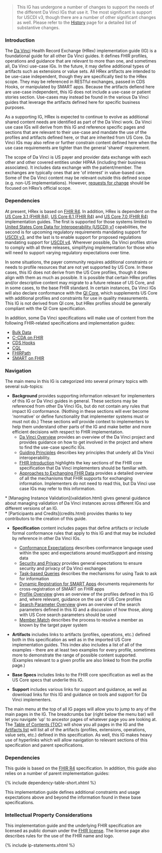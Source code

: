  <blockquote class="note-to-balloters">
    <p>
      This IG has undergone a number of changes to support the needs of the different Da Vinci IGs that use it.  The most significant is support for USCDI v3, though there are a number
      of other significant changes as well.  Please refer to the <a href="history.html">History</a> page for a detailed list of substantive changes.
    </p>
  </blockquote>
  
### Introduction

The [Da Vinci](https://confluence.hl7.org/display/DVP) Health Record Exchange (HRex) implementation guide (IG) is a foundational guide for all other Da Vinci guides.  It defines FHIR profiles, operations and guidance that are relevant to more than one, and sometimes all, Da Vinci use-case IGs.  In the future, it may define additional types of artifacts such as extensions or value sets.  All HRex artifacts are intended to be use-case independent, though they are specifically tied to the HRex scope.  They may be referenced in RESTful exchanges, passed in CDS Hooks, or manipulated by SMART apps.  Because the artifacts defiend here are use-case independent, this IG does not include a use-case or patient stories section.  Use-cases may instead be found in the various Da Vinci guides that leverage the artifacts defined here for specific business purposes.

As a supporting IG, HRex is expected to continue to evolve as additional shared content needs are identified as part of the Da Vinci work.  Da Vinci use case IGs will derive from this IG and reference specific pages and sections that are relevant to their use-case and mandate the use of the profiles and artifacts defined here, or that are inherited from US Core.  Da Vinci IGs may also refine or further constrain content defined here when the use case requirements are tighter than the general 'shared' requirement.

The scope of Da Vinci is US payer and provider data exchange with each other and other covered entities under HIPAA (including their business associates).  It includes data exchange with the patient/member.  The exchanges are typically ones that are 'of interest' in value-based care.  Some of the Da Vinci content may be relevant outside this defined scope (e.g. non-US implementations). However, [requests for change](http://hl7.org/fhir-issues) should be focused on HRex’s official scope.


### Dependencies

<div class="modified-content" markdown="1">

At present, HRex is based on [FHIR R4]({{site.data.fhir.path}}).  In addition, HRex is dependent on the [US Core 3.1 (FHIR R4)]({{site.data.fhir.ver.uscore3}}), [US Core 6.1 (FHIR R4)]({{site.data.fhir.ver.uscore6}}) and [US Core 7.0 (FHIR R4)]({{site.data.fhir.ver.uscore7}})  implementation guides.  The first is supported for those systems limited to [United States Core Data for Interoperability (USCDI) v1](https://www.healthit.gov/isp/united-states-core-data-interoperability-uscdi) capabilities, the second is for upcoming regulatory requirements mandating support for [USCDI v3](https://www.healthit.gov/isp/united-states-core-data-interoperability-uscdi#uscdi-v3), and the last is to enable support for proposed regulations mandating support for [USCDI v4](https://www.healthit.gov/isp/united-states-core-data-interoperability-uscdi#uscdi-v4).  Wherever possible, Da Vinci profiles strive to comply with all three releases, simplifying implementation for those who will need to support varying regulatory expectations over time.

In some situations, the payer community requires additional constraints or needs to profile resources that are not yet supported by US Core.  In these cases, this IG does not derive from the US Core profiles, though it does align with them as much as possible.  It is possible that certain HRex profiles and/or descriptive content may migrate to a future release of US Core, and in some cases, to the base FHIR standard.  In certain instances, Da Vinci IGs will also declare conformance with the [QI Core](http://hl7.org/fhir/us/qicore), which supplements US Core with additional profiles and constraints for use in quality measurements.  This IG is not derived from QI core, but HRex profiles should be generally compliant with the QI Core specification.

</div>

In addition, some Da Vinci specifications will make use of content from the following FHIR-related specifications and implementation guides:
* [Bulk Data](https://hl7.org/fhir/uv/bulkdata)
* [C-CDA on FHIR](http://www.hl7.org/fhir/us/ccda)
* [CDS Hooks](https://cds-hooks.org)
* [CQL](https://cql.hl7.org)
* [FHIRPath](http://hl7.org/fhirpath)
* [SMART on FHIR](http://www.hl7.org/fhir/smart-app-launch)


### Navigation

The main menu in this IG is categorized into several primary topics with several sub-topics:

* **Background** provides supporting information relevant for implementers of this IG or Da Vinci guides in general.  These sections may be referenced from other Da Vinci IGs, but do not contain any rules that impact IG conformance.  (Nothing in these sections will ever become 'normative' or define functionality that implementer systems must or must not do.)  These sections *will* provide context to implementers to help them understand other parts of the IG and make better and more efficient decisions with respect to FHIR implementation.
  * [Da Vinci Overview](http://hl7.org/about/davinci) provides an overview of the Da Vinci project and provides guidance on how to get involved in the project and where to find the use-case specific IGs.
  * [Guiding Principles](davinci-guiding-principles.html) describes key principles that underly all Da Vinci interoperability.
  * [FHIR Introduction](fhir.html) highlights the key sections of the FHIR core specification that Da Vinci implementers should be familiar with.
  * [Approaches to Exchanging FHIR Data](exchanging.html) provides a detailed overview of all the mechanisms that FHIR supports for exchanging information.  Implementers do not need to read this, but Da Vinci use case IGs may refer to this information.
<div class="new-content" markdown="1">
  * [Managing Instance Validation](validation.html) gives general guidance about managing validation of Da Vinci instances across different IGs and different versions of an IG.
</div>
  * [Participants and Credits](credits.html) provides thanks to key contributors to the creation of this guide.

* **Specification** content includes pages that define artifacts or include formal conformance rules that apply to this IG and that may be included by reference in other Da Vinci IGs.
  * [Conformance Expectations](conformance.html) describes conformance language used within the spec and expectations around mustSupport and missing data
  * [Security and Privacy](security.html) provides general expectations to ensure security and privacy of Da Vinci exchanges
  * [Task-based Queries](task.html) describes the mechanisms for using Task to ask for information
  * [Dynamic Registration for SMART Apps](smart-app-reg.html) documents requirements for cross-registration of SMART on FHIR apps
  * [Profile Overview](profiles.html) gives an overview of the profiles defined in this IG and, where relevant, guidance on the use of US Core profiles
  * [Search Parameter Overview](profiles.html) gives an overview of the search parameters defined in this IG and a discussion of how those, along with US Core search parameters should be used
  * [Member Match](OperationDefinition-member-match.html) describes the process to resolve a member as known by the target payer system

  
* **Artifacts** includes links to artifacts (profiles, operations, etc.) defined both in this specification as well as in the imported US Core implementation guides.  This index also includes a list of all of the examples - there are at least two examples for every profile, sometimes more to demonstrate the range of possible content supported.  (Examples relevant to a given profile are also linked to from the profile page.)
* **Base Specs** includes links to the FHIR core specification as well as the US Core specs that underlie this IG.
* **Support** includes various links for support and guidance, as well as download links for this IG and guidance on tools and support for Da Vinci implementers.

The main menu at the top of all IG pages will allow you to jump to any of the main pages in the IG.  The breadcrumbs bar (right below the menu bar) will let you navigate 'up' to ancestor pages of whatever page you are looking at.  The [Table of Contents (TOC)](toc.html) will show you all pages in the IG and the [Artifacts list](artifacts.html) will list all of the artifacts (profiles, extensions, operations, value sets, etc.) defined in this specification.  As well, this IG makes heavy use of hyperlinks which will allow navigation to relevant sections of this specification and parent specifications.  

<div class="new-content" markdown="1">

### Dependencies
This guide is based on the [FHIR R4]({{site.data.fhir.path}}) specification.  In addition, this guide also relies on a number of parent implementation guides:

{% include dependency-table-short.xhtml %}

This implementation guide defines additional constraints and usage expectations above and beyond the information found in these base specifications.

### Intellectual Property Considerations
This implementation guide and the underlying FHIR specification are licensed as public domain under the [FHIR license](http://hl7.org/fhir/R4/license.html#license). The license page also describes rules for the use of the FHIR name and logo.

{% include ip-statements.xhtml %}

</div>